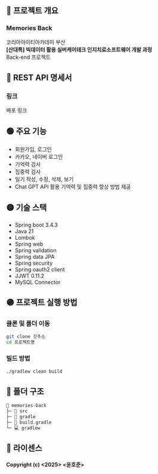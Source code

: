 ## 🔴 프로젝트 개요
### Memories Back
코리아아이티아카데미 부산  
**[산대특] 빅데이터 활용 실버케어테크 인지치료소프트웨어 개발 과정**  
Back-end 프로젝트  

## 🔵 REST API 명세서
### 링크
배포 링크  

## 🟢 주요 기능
- 회원가입, 로그인
- 카카오, 네이버 로그인
- 기억력 검사
- 집중력 검사
- 일기 작성, 수정, 삭제, 보기
- Chat GPT API 활용 기억력 및 집중력 향상 방법 제공

## 🟡 기술 스택
- Spring boot 3.4.3
- Java 21
- Lombok
- Spring web
- Spring validation
- Spring data JPA
- Spring security
- Spring oauth2 client
- JJWT 0.11.2
- MySQL Connector

## 🟣 프로젝트 실행 방법
### 클론 및 폴더 이동
```bash
git clone 깃주소
cd 프로젝트명
```

### 빌드 방법
```bash
./gradlew clean build
```

## 📁 폴더 구조
```md
📂 memories-back
├─ 📂 src
├─ 📂 gradle
├─ 📃 build.gradle
└─ 💻 gradlew
```

## 📑 라이센스
#### Copyright (c) <2025> <윤호준>